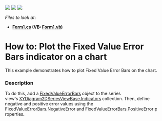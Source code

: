 <!-- default badges list -->
![](https://img.shields.io/endpoint?url=https://codecentral.devexpress.com/api/v1/VersionRange/128575258/16.1.5%2B)
[![](https://img.shields.io/badge/Open_in_DevExpress_Support_Center-FF7200?style=flat-square&logo=DevExpress&logoColor=white)](https://supportcenter.devexpress.com/ticket/details/T430664)
[![](https://img.shields.io/badge/📖_How_to_use_DevExpress_Examples-e9f6fc?style=flat-square)](https://docs.devexpress.com/GeneralInformation/403183)
<!-- default badges end -->
<!-- default file list -->
*Files to look at*:

* **[Form1.cs](./CS/FixedValueErrorBars/Form1.cs) (VB: [Form1.vb](./VB/FixedValueErrorBars/Form1.vb))**
<!-- default file list end -->
# How to: Plot the Fixed Value Error Bars indicator on a chart


<p>This example demonstrates how to plot Fixed Value Error Bars on the chart.</p>


<h3>Description</h3>

To do this, add a&nbsp;<a href="https://documentation.devexpress.com/#CoreLibraries/clsDevExpressXtraChartsFixedValueErrorBarstopic">FixedValueErrorBars</a> object to the series view's&nbsp;<a href="https://documentation.devexpress.com/#CoreLibraries/DevExpressXtraChartsXYDiagram2DSeriesViewBase_Indicatorstopic">XYDiagram2DSeriesViewBase.Indicators</a>&nbsp;collection. Then, define negative and positive error values using the <a href="https://documentation.devexpress.com/#CoreLibraries/DevExpressXtraChartsFixedValueErrorBars_NegativeErrortopic">FixedValueErrorBars.NegativeError</a>&nbsp;and&nbsp;<a href="https://documentation.devexpress.com/#CoreLibraries/DevExpressXtraChartsFixedValueErrorBars_PositiveErrortopic">FixedValueErrorBars.PositiveError</a>&nbsp;properties.

<br/>


